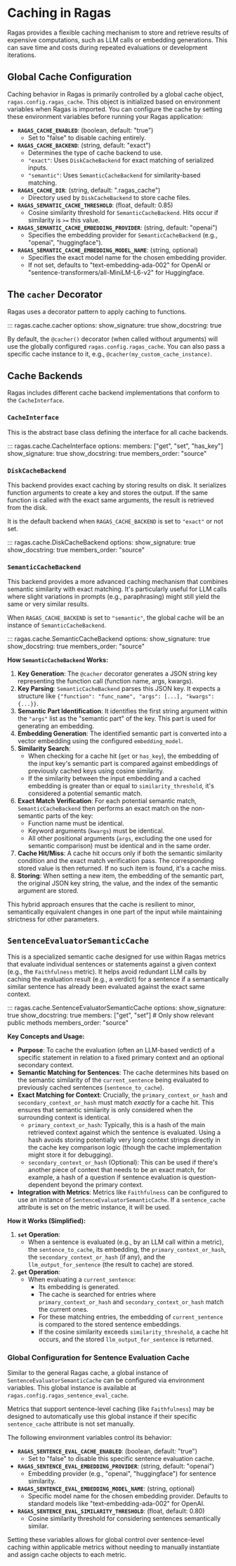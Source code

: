 # Caching in Ragas

Ragas provides a flexible caching mechanism to store and retrieve results of expensive computations, such as LLM calls or embedding generations. This can save time and costs during repeated evaluations or development iterations.

## Global Cache Configuration

Caching behavior in Ragas is primarily controlled by a global cache object, `ragas.config.ragas_cache`. This object is initialized based on environment variables when Ragas is imported. You can configure the cache by setting these environment variables before running your Ragas application:

*   **`RAGAS_CACHE_ENABLED`**: (boolean, default: "true")
    *   Set to "false" to disable caching entirely.
*   **`RAGAS_CACHE_BACKEND`**: (string, default: "exact")
    *   Determines the type of cache backend to use.
    *   `"exact"`: Uses `DiskCacheBackend` for exact matching of serialized inputs.
    *   `"semantic"`: Uses `SemanticCacheBackend` for similarity-based matching.
*   **`RAGAS_CACHE_DIR`**: (string, default: ".ragas_cache")
    *   Directory used by `DiskCacheBackend` to store cache files.
*   **`RAGAS_SEMANTIC_CACHE_THRESHOLD`**: (float, default: 0.85)
    *   Cosine similarity threshold for `SemanticCacheBackend`. Hits occur if similarity is `>=` this value.
*   **`RAGAS_SEMANTIC_CACHE_EMBEDDING_PROVIDER`**: (string, default: "openai")
    *   Specifies the embedding provider for `SemanticCacheBackend` (e.g., "openai", "huggingface").
*   **`RAGAS_SEMANTIC_CACHE_EMBEDDING_MODEL_NAME`**: (string, optional)
    *   Specifies the exact model name for the chosen embedding provider.
    *   If not set, defaults to "text-embedding-ada-002" for OpenAI or "sentence-transformers/all-MiniLM-L6-v2" for Huggingface.

## The `cacher` Decorator

Ragas uses a decorator pattern to apply caching to functions.

::: ragas.cache.cacher
    options:
        show_signature: true
        show_docstring: true

By default, the `@cacher()` decorator (when called without arguments) will use the globally configured `ragas.config.ragas_cache`. You can also pass a specific cache instance to it, e.g., `@cacher(my_custom_cache_instance)`.

## Cache Backends

Ragas includes different cache backend implementations that conform to the `CacheInterface`.

### `CacheInterface`

This is the abstract base class defining the interface for all cache backends.

::: ragas.cache.CacheInterface
    options:
        members: ["get", "set", "has_key"]
        show_signature: true
        show_docstring: true
        members_order: "source"

### `DiskCacheBackend`

This backend provides exact caching by storing results on disk. It serializes function arguments to create a key and stores the output. If the same function is called with the exact same arguments, the result is retrieved from the disk.

It is the default backend when `RAGAS_CACHE_BACKEND` is set to `"exact"` or not set.

::: ragas.cache.DiskCacheBackend
    options:
        show_signature: true
        show_docstring: true
        members_order: "source"

### `SemanticCacheBackend`

This backend provides a more advanced caching mechanism that combines semantic similarity with exact matching. It's particularly useful for LLM calls where slight variations in prompts (e.g., paraphrasing) might still yield the same or very similar results.

When `RAGAS_CACHE_BACKEND` is set to `"semantic"`, the global cache will be an instance of `SemanticCacheBackend`.

::: ragas.cache.SemanticCacheBackend
    options:
        show_signature: true
        show_docstring: true
        members_order: "source"

**How `SemanticCacheBackend` Works:**

1.  **Key Generation**: The `@cacher` decorator generates a JSON string key representing the function call (function name, args, kwargs).
2.  **Key Parsing**: `SemanticCacheBackend` parses this JSON key. It expects a structure like `{"function": "func_name", "args": [...], "kwargs": {...}}`.
3.  **Semantic Part Identification**: It identifies the first string argument within the `"args"` list as the "semantic part" of the key. This part is used for generating an embedding.
4.  **Embedding Generation**: The identified semantic part is converted into a vector embedding using the configured `embedding_model`.
5.  **Similarity Search**:
    *   When checking for a cache hit (`get` or `has_key`), the embedding of the input key's semantic part is compared against embeddings of previously cached keys using cosine similarity.
    *   If the similarity between the input embedding and a cached embedding is greater than or equal to `similarity_threshold`, it's considered a potential semantic match.
6.  **Exact Match Verification**: For each potential semantic match, `SemanticCacheBackend` then performs an exact match on the non-semantic parts of the key:
    *   Function name must be identical.
    *   Keyword arguments (`kwargs`) must be identical.
    *   All other positional arguments (`args`, excluding the one used for semantic comparison) must be identical and in the same order.
7.  **Cache Hit/Miss**: A cache hit occurs only if both the semantic similarity condition and the exact match verification pass. The corresponding stored value is then returned. If no such item is found, it's a cache miss.
8.  **Storing**: When setting a new item, the embedding of the semantic part, the original JSON key string, the value, and the index of the semantic argument are stored.

This hybrid approach ensures that the cache is resilient to minor, semantically equivalent changes in one part of the input while maintaining strictness for other parameters.

## `SentenceEvaluatorSemanticCache`

This is a specialized semantic cache designed for use within Ragas metrics that evaluate individual sentences or statements against a given context (e.g., the `Faithfulness` metric). It helps avoid redundant LLM calls by caching the evaluation result (e.g., a verdict) for a sentence if a semantically similar sentence has already been evaluated against the exact same context.

::: ragas.cache.SentenceEvaluatorSemanticCache
    options:
        show_signature: true
        show_docstring: true
        members: ["get", "set"] # Only show relevant public methods
        members_order: "source"

**Key Concepts and Usage:**

*   **Purpose**: To cache the evaluation (often an LLM-based verdict) of a specific statement in relation to a fixed primary context and an optional secondary context.
*   **Semantic Matching for Sentences**: The cache determines hits based on the semantic similarity of the `current_sentence` being evaluated to previously cached sentences (`sentence_to_cache`).
*   **Exact Matching for Context**: Crucially, the `primary_context_or_hash` and `secondary_context_or_hash` must match *exactly* for a cache hit. This ensures that semantic similarity is only considered when the surrounding context is identical.
    *   `primary_context_or_hash`: Typically, this is a hash of the main retrieved context against which the sentence is evaluated. Using a hash avoids storing potentially very long context strings directly in the cache key comparison logic (though the cache implementation might store it for debugging).
    *   `secondary_context_or_hash` (Optional): This can be used if there's another piece of context that needs to be an exact match, for example, a hash of a question if sentence evaluation is question-dependent beyond the primary context.
*   **Integration with Metrics**: Metrics like `Faithfulness` can be configured to use an instance of `SentenceEvaluatorSemanticCache`. If a `sentence_cache` attribute is set on the metric instance, it will be used.

**How it Works (Simplified):**

1.  **`set` Operation**:
    *   When a sentence is evaluated (e.g., by an LLM call within a metric), the `sentence_to_cache`, its embedding, the `primary_context_or_hash`, the `secondary_context_or_hash` (if any), and the `llm_output_for_sentence` (the result to cache) are stored.
2.  **`get` Operation**:
    *   When evaluating a `current_sentence`:
        *   Its embedding is generated.
        *   The cache is searched for entries where `primary_context_or_hash` and `secondary_context_or_hash` match the current ones.
        *   For these matching entries, the embedding of `current_sentence` is compared to the stored sentence embeddings.
        *   If the cosine similarity exceeds `similarity_threshold`, a cache hit occurs, and the stored `llm_output_for_sentence` is returned.

### Global Configuration for Sentence Evaluation Cache

Similar to the general Ragas cache, a global instance of `SentenceEvaluatorSemanticCache` can be configured via environment variables. This global instance is available at `ragas.config.ragas_sentence_eval_cache`.

Metrics that support sentence-level caching (like `Faithfulness`) may be designed to automatically use this global instance if their specific `sentence_cache` attribute is not set manually.

The following environment variables control its behavior:

*   **`RAGAS_SENTENCE_EVAL_CACHE_ENABLED`**: (boolean, default: "true")
    *   Set to "false" to disable this specific sentence evaluation cache.
*   **`RAGAS_SENTENCE_EVAL_EMBEDDING_PROVIDER`**: (string, default: "openai")
    *   Embedding provider (e.g., "openai", "huggingface") for sentence similarity.
*   **`RAGAS_SENTENCE_EVAL_EMBEDDING_MODEL_NAME`**: (string, optional)
    *   Specific model name for the chosen embedding provider. Defaults to standard models like "text-embedding-ada-002" for OpenAI.
*   **`RAGAS_SENTENCE_EVAL_SIMILARITY_THRESHOLD`**: (float, default: 0.80)
    *   Cosine similarity threshold for considering sentences semantically similar.

Setting these variables allows for global control over sentence-level caching within applicable metrics without needing to manually instantiate and assign cache objects to each metric.

